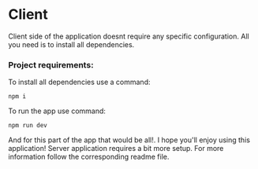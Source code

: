 # Client

Client side of the application doesnt require any specific configuration. All you need is to install all dependencies.

### Project requirements:

To install all dependencies use a command:

`npm i`

To run the app use command:

`npm run dev`

And for this part of the app that would be all!. I hope you'll enjoy using this application!
Server application requires a bit more setup. For more information follow the corresponding readme file.
